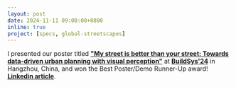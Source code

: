 ```yaml
---
layout: post
date: 2024-11-11 09:00:00+0800
inline: true
project: [specs, global-streetscapes]
---
```


I presented our poster titled [**"My street is better than your street: Towards data-driven urban planning with visual perception"**](https://dl.acm.org/doi/10.1145/3671127.3698700) at [**BuildSys'24**](https://buildsys.acm.org/2024/) in Hangzhou, China, and won the Best Poster/Demo Runner-Up award! [**Linkedin article**](https://www.linkedin.com/feed/update/urn:li:activity:7261559530931527680/).


